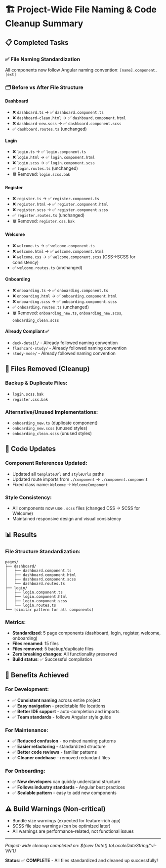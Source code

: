 # 🏗️ Project-Wide File Naming & Code Cleanup Summary

## 📋 **Completed Tasks**

### ✅ **File Naming Standardization**
All components now follow Angular naming convention: `[name].component.[ext]`

### 🗂️ **Before vs After File Structure**

#### **Dashboard**
- ❌ `dashboard.ts` → ✅ `dashboard.component.ts`
- ❌ `dashboard-clean.html` → ✅ `dashboard.component.html`
- ❌ `dashboard-new.scss` → ✅ `dashboard.component.scss`
- ✅ `dashboard.routes.ts` (unchanged)

#### **Login**
- ❌ `login.ts` → ✅ `login.component.ts`
- ❌ `login.html` → ✅ `login.component.html`
- ❌ `login.scss` → ✅ `login.component.scss`
- ✅ `login.routes.ts` (unchanged)
- 🗑️ Removed: `login.scss.bak`

#### **Register**
- ❌ `register.ts` → ✅ `register.component.ts`
- ❌ `register.html` → ✅ `register.component.html`
- ❌ `register.scss` → ✅ `register.component.scss`
- ✅ `register.routes.ts` (unchanged)
- 🗑️ Removed: `register.css.bak`

#### **Welcome**
- ❌ `welcome.ts` → ✅ `welcome.component.ts`
- ❌ `welcome.html` → ✅ `welcome.component.html`
- ❌ `welcome.css` → ✅ `welcome.component.scss` (CSS→SCSS for consistency)
- ✅ `welcome.routes.ts` (unchanged)

#### **Onboarding**
- ❌ `onboarding.ts` → ✅ `onboarding.component.ts`
- ❌ `onboarding.html` → ✅ `onboarding.component.html`
- ❌ `onboarding.scss` → ✅ `onboarding.component.scss`
- ✅ `onboarding.routes.ts` (unchanged)
- 🗑️ Removed: `onboarding_new.ts`, `onboarding_new.scss`, `onboarding_clean.scss`

#### **Already Compliant** ✅
- `deck-detail/` - Already followed naming convention
- `flashcard-study/` - Already followed naming convention  
- `study-mode/` - Already followed naming convention

## 🧹 **Files Removed (Cleanup)**

### **Backup & Duplicate Files:**
- `login.scss.bak`
- `register.css.bak`

### **Alternative/Unused Implementations:**
- `onboarding_new.ts` (duplicate component)
- `onboarding_new.scss` (unused styles)
- `onboarding_clean.scss` (unused styles)

## 🔧 **Code Updates**

### **Component References Updated:**
- Updated all `templateUrl` and `styleUrls` paths
- Updated route imports from `./component` → `./component.component`
- Fixed class name: `Welcome` → `WelcomeComponent`

### **Style Consistency:**
- All components now use `.scss` files (changed CSS → SCSS for Welcome)
- Maintained responsive design and visual consistency

## 📊 **Results**

### **File Structure Standardization:**
```
pages/
├── dashboard/
│   ├── dashboard.component.ts
│   ├── dashboard.component.html
│   ├── dashboard.component.scss
│   └── dashboard.routes.ts
├── login/
│   ├── login.component.ts
│   ├── login.component.html
│   ├── login.component.scss
│   └── login.routes.ts
└── [similar pattern for all components]
```

### **Metrics:**
- **Standardized**: 5 page components (dashboard, login, register, welcome, onboarding)
- **Files renamed**: 15 files
- **Files removed**: 5 backup/duplicate files
- **Zero breaking changes**: All functionality preserved
- **Build status**: ✅ Successful compilation

## 🎯 **Benefits Achieved**

### **For Development:**
- ✅ **Consistent naming** across entire project
- ✅ **Easy navigation** - predictable file locations
- ✅ **Better IDE support** - auto-completion and imports
- ✅ **Team standards** - follows Angular style guide

### **For Maintenance:**
- ✅ **Reduced confusion** - no mixed naming patterns
- ✅ **Easier refactoring** - standardized structure
- ✅ **Better code reviews** - familiar patterns
- ✅ **Cleaner codebase** - removed redundant files

### **For Onboarding:**
- ✅ **New developers** can quickly understand structure
- ✅ **Follows industry standards** - Angular best practices
- ✅ **Scalable pattern** - easy to add new components

## ⚠️ **Build Warnings (Non-critical)**
- Bundle size warnings (expected for feature-rich app)
- SCSS file size warnings (can be optimized later)
- All warnings are performance-related, not functional issues

---
*Project-wide cleanup completed on: ${new Date().toLocaleDateString('vi-VN')}*

**Status**: ✅ **COMPLETE** - All files standardized and cleaned up successfully!